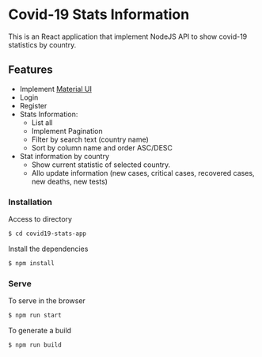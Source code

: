 # Covid-19 Stats Information

This is an React application that implement NodeJS API to show covid-19 statistics by country. 

## Features
- Implement [Material UI](https://material-ui.com/)
- Login
- Register
- Stats Information:
  - List all
  - Implement Pagination
  - Filter by search text (country name)
  - Sort by column name and order ASC/DESC
- Stat information by country
  - Show current statistic of selected country.
  - Allo update information (new cases, critical cases, recovered cases, new deaths, new tests)

### Installation

Access to directory

```sh
$ cd covid19-stats-app
```

Install the dependencies

```sh
$ npm install
```

### Serve

To serve in the browser

```sh
$ npm run start
```

To generate a build

```sh
$ npm run build
```
